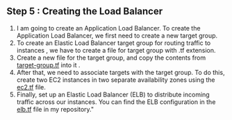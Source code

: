 ## Step 5 : Creating the Load Balancer

1. I am going to create an Application Load Balancer. To create the Application Load Balancer, we first need to create a new target group.
2. To create an Elastic Load Balancer target group for routing traffic to instances , we have to create a file for target group with .tf extension.
3. Create a new file for the target group, and copy the contents from [target-group.tf](https://github.com/mathesh-me/two-tier-architecture-aws-using-terraform/blob/main/Two%20tier%20architecture%20in%20AWS%20using%20terraform/target-group.tf) into it .
4. After that, we need to associate targets with the target group. To do this, create two EC2 instances in two separate availability zones using the [ec2.tf](https://github.com/mathesh-me/two-tier-architecture-aws-using-terraform/blob/main/Two%20tier%20architecture%20in%20AWS%20using%20terraform/ec2.tf) file.
5. Finally, set up an Elastic Load Balancer (ELB) to distribute incoming traffic across our instances. You can find the ELB configuration in the [elb.tf](https://github.com/mathesh-me/two-tier-architecture-aws-using-terraform/blob/main/Two%20tier%20architecture%20in%20AWS%20using%20terraform/elb.tf) file in my repository."
